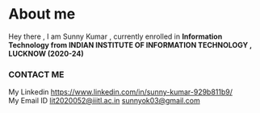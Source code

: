 # About me 
Hey there , I am Sunny Kumar , currently enrolled in **Information Technology from  INDIAN INSTITUTE OF INFORMATION TECHNOLOGY , LUCKNOW  (2020-24)** 

### CONTACT ME
My Linkedin   https://www.linkedin.com/in/sunny-kumar-929b811b9/ </br>
My Email ID  lit2020052@iiitl.ac.in   sunnyok03@gmail.com

